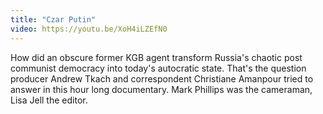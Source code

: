 ```yaml
---
title: "Czar Putin"
video: https://youtu.be/XoH4iLZEfN0
---
```


How did an obscure former KGB agent transform Russia's chaotic post communist democracy into today's autocratic state.  That's the question producer Andrew Tkach and correspondent Christiane Amanpour tried to answer in this hour long documentary.  Mark Phillips was the cameraman, Lisa Jell the editor.
